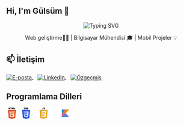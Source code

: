 ## Hi, I'm Gülsüm 👋

<!-- Etkileşimli yazı (Typing SVG) -->
<p align="center">
  <img src="https://readme-typing-svg.herokuapp.com?font=Fira+Code&pause=1000&color=F78A1D&center=true&vCenter=true&width=450&lines=Merhaba%2C+Ben+G%C3%BCls%C3%BCm+S%C3%BCmer!" alt="Typing SVG" />
</p>

<!-- Kısa tanıtım cümlesi -->
<p align="center">
  Web geliştirme👩‍💻 | Bilgisayar Mühendisi 🎓 | Mobil Projeler 💡
</p>

## 📫 İletişim
<a href="mailto:glsmsumer44@gmail.com">
  <img
    src="https://img.shields.io/badge/glsmsumer44%40gmail.com-D14836?style=for-the-badge&logo=gmail&logoColor=white"
    alt="E-posta"
    style="vertical-align: middle;"
    height="28"
  />
</a>
&nbsp;&nbsp;
<a href="https://www.linkedin.com/in/gulsumsumer/" target="_blank" rel="noopener noreferrer">
  <img
    src="https://img.shields.io/badge/LinkedIn-0077B5?style=for-the-badge&logo=linkedin&logoColor=white"
    alt="LinkedIn"
    style="vertical-align: middle;"
    height="28"
  />
</a>
&nbsp;&nbsp;
<a href="gulsumsumercv.pdf" download>
  <img
    src="https://img.shields.io/badge/%C3%96zge%C3%A7mi%C5%9F-FF9A00?style=for-the-badge&logo=adobe%20illustrator&logoColor=white"
    alt="Özgeçmiş"
    style="vertical-align: middle;"
    height="28"
  />
</a>

## Programlama Dilleri
<p>
  <img src="HTML5.png" alt="HTML" height="30">
  &nbsp;
  <img src="CSS3.png" alt="CSS" height="30">
  &nbsp;
  <img src="JavaScript.png" alt="JavaScript" height="30">
  &nbsp;
  <img src="Kotlin.png" alt="Kotlin" height="30">
</p>







